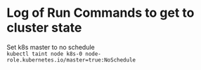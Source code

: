 # Log of Run Commands to get to cluster state
Set k8s master to no schedule  
`kubectl taint node k8s-0 node-role.kubernetes.io/master=true:NoSchedule`